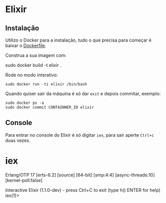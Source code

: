 Elixir
==
Instalação
--
Utilizo o Docker para a instalação, tudo o que precisa para começar é baixar o [Dockerfile][docker_elixir].

Construa a sua imagem com:

  sudo docker build -t elixir .

Rode no modo interativo:

    sudo docker run -ti elixir /bin/bash

Quando quiser sair da máquina é só dar `exit` e depois commitar, exemplo:

    sudo docker ps -a
    sudo docker commit CONTAINNER_ID elixir

Console
--

Para entrar no console do Elixir é só digitar `iex`,  para sair aperte `Ctrl+c` duas vezes.

  # iex
  Erlang/OTP 17 [erts-6.2] [source] [64-bit] [smp:4:4] [async-threads:10] [kernel-poll:false]

  Interactive Elixir (1.1.0-dev) - press Ctrl+C to exit (type h() ENTER for help)
  iex(1)>


[docker_elixir]: https://raw.githubusercontent.com/vagnerzampieri/docker-files/master/elixir/Dockerfile

